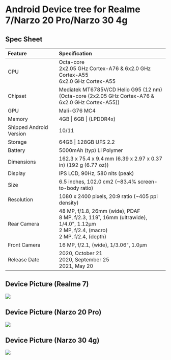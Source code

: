 # Android Device tree for Realme 7/Narzo 20 Pro/Narzo 30 4g


## Spec Sheet

| Feature | Specification |
| :--- | :--- |
| CPU | Octa-core<br>2x2.05 GHz Cortex-A76 & 6x2.0 GHz Cortex-A55<br>6x2.0 GHz Cortex-A55 |
| Chipset | Mediatek MT6785V/CD Helio G95 (12 nm)<br>(Octa-core (2x2.05 GHz Cortex-A76 & 6x2.0 GHz Cortex-A55)) |
| GPU | Mali-G76 MC4 |
| Memory | 4GB \| 6GB \| (LPDDR4x) |
| Shipped Android Version | 10/11 |
| Storage | 64GB \| 128GB UFS 2.2 |
| Battery | 5000mAh (typ) Li Polymer |
| Dimensions | 162.3 x 75.4 x 9.4 mm (6.39 x 2.97 x 0.37 in) (192 g (6.77 oz)) |
| Display | IPS LCD, 90Hz, 580 nits (peak) |
| Size | 6.5 inches, 102.0 cm2 (~83.4% screen-to-body ratio) |
| Resolution |  1080 x 2400 pixels, 20:9 ratio (~405 ppi density)
| Rear Camera | 48 MP, f/1.8, 26mm (wide), PDAF<br>8 MP, f/2.3, 119˚, 16mm (ultrawide), 1/4.0", 1.12µm <br> 2 MP, f/2.4, (macro) <br> 2 MP, f/2.4, (depth) <br>
| Front Camera | 16 MP, f/2.1, (wide), 1/3.06", 1.0µm |
| Release Date | 2020, October 21 <br> 2020, September 25 <br> 2021, May 20 |

## Device Picture (Realme 7) 
![](https://fdn2.gsmarena.com/vv/pics/realme/realme-7-1.jpg)

## Device Picture (Narzo 20 Pro) 
![](https://fdn2.gsmarena.com/vv/pics/realme/realme-narzo-20-pro-1.jpg)

## Device Picture (Narzo 30 4g)

![](https://fdn2.gsmarena.com/vv/pics/realme/realme-narzo-30-1.jpg)


